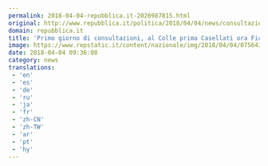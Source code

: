 ```yaml
---
permalink: 2018-04-04-repubblica.it-2026987815.html
original: http://www.repubblica.it/politica/2018/04/04/news/consultazioni_al_via_al_quirinale_i_neopresidenti_di_camera_e_senato-192918364/?rss
domain: repubblica.it
title: 'Primo giorno di consultazioni, al Colle prima Casellati ora Fico'
image: https://www.repstatic.it/content/nazionale/img/2018/04/04/075643443-e6a48ef5-8097-412e-84aa-6f0c4a5fb32a.jpg
date: 2018-04-04 09:36:08
category: news
translations: 
 - 'en'
 - 'es'
 - 'de'
 - 'ru'
 - 'ja'
 - 'fr'
 - 'zh-CN'
 - 'zh-TW'
 - 'ar'
 - 'pt'
 - 'hy'
---
```


